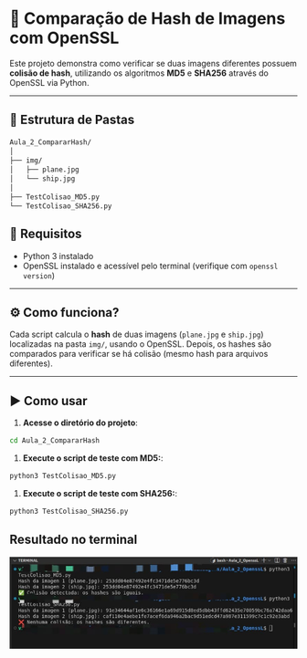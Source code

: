 # 🔐 Comparação de Hash de Imagens com OpenSSL

Este projeto demonstra como verificar se duas imagens diferentes possuem **colisão de hash**, utilizando os algoritmos **MD5** e **SHA256** através do OpenSSL via Python.

---

## 📁 Estrutura de Pastas

```
Aula_2_CompararHash/
│
├── img/
│   ├── plane.jpg
│   └── ship.jpg
│
├── TestColisao_MD5.py
└── TestColisao_SHA256.py
```

## 📜 Requisitos

- Python 3 instalado
- OpenSSL instalado e acessível pelo terminal (verifique com `openssl version`)

---

## ⚙️ Como funciona?

Cada script calcula o **hash** de duas imagens (`plane.jpg` e `ship.jpg`) localizadas na pasta `img/`, usando o OpenSSL. Depois, os hashes são comparados para verificar se há colisão (mesmo hash para arquivos diferentes).

---

## ▶️ Como usar

1. **Acesse o diretório do projeto**:

```bash
cd Aula_2_CompararHash
```
1. **Execute o script de teste com MD5:**:

```bash
python3 TestColisao_MD5.py
```
1. **Execute o script de teste com SHA256:**:

```bash
python3 TestColisao_SHA256.py
```

##  Resultado no terminal

![Exemplo de saída no terminal](img/terminal.jpeg)